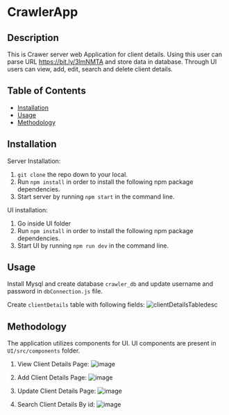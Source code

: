 # CrawlerApp

## Description 
  
This is Crawer server web Application for client details. Using this user can parse URL https://bit.ly/3lmNMTA and store data in database. Through UI users can view, add, edit, search and delete client details.


## Table of Contents
* [Installation](#installation)
* [Usage](#usage)
* [Methodology](#methodology)
  

## Installation

Server Installation:

1. `git clone` the repo down to your local.
2. Run `npm install` in order to install the following npm package dependencies.
3. Start server by running `npm start` in the command line.

UI installation:

1. Go inside UI folder
2. Run `npm install` in order to install the following npm package dependencies.
3. Start UI by running `npm run dev` in the command line.


## Usage 

Install Mysql and create database `crawler_db` and update username and password in `dbConnection.js` file.

Create `clientDetails` table with following fields:
![clientDetailsTabledesc](https://github.com/Shilpa1100/CrawlerApp/assets/171326323/970fa325-3f11-49fc-a75a-dc3381360457)

## Methodology

The application utilizes components for UI. UI components are present in `UI/src/components` folder.

1. View Client Details Page:
   ![image](https://github.com/Shilpa1100/CrawlerApp/assets/171326323/f0ffa0c8-680c-4637-b809-fe4bf778c14b)

2. Add Client Details Page:
   ![image](https://github.com/Shilpa1100/CrawlerApp/assets/171326323/39def838-a6f3-4687-83e1-01936b1f15a2)
   
3. Update Client Details Page:
   ![image](https://github.com/Shilpa1100/CrawlerApp/assets/171326323/6775cb73-c13b-4eec-856d-5e14306d6399)

4. Search Client Details By id:
   ![image](https://github.com/Shilpa1100/CrawlerApp/assets/171326323/02099af9-9290-469d-8d9e-cba174c22b39)

